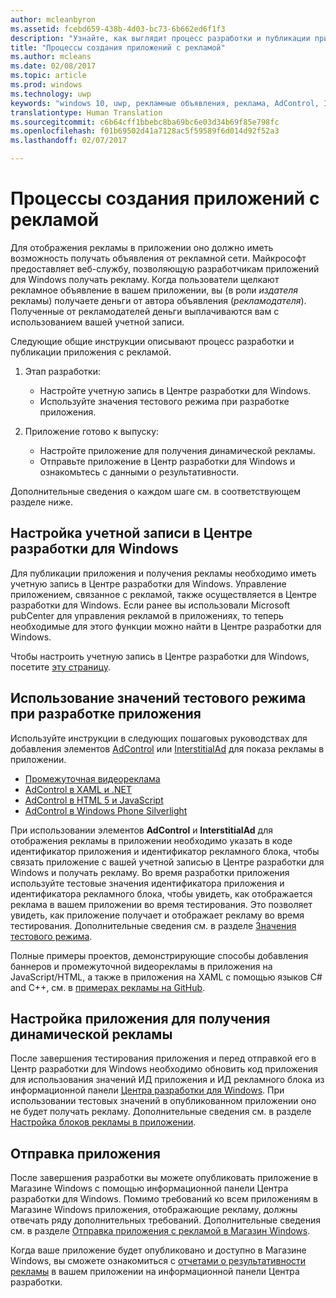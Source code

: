 ```yaml
---
author: mcleanbyron
ms.assetid: fcebd659-438b-4d03-bc73-6b662ed6f1f3
description: "Узнайте, как выглядит процесс разработки и публикации приложения с рекламой — от начала до конца."
title: "Процессы создания приложений с рекламой"
ms.author: mcleans
ms.date: 02/08/2017
ms.topic: article
ms.prod: windows
ms.technology: uwp
keywords: "windows 10, uwp, рекламные объявления, реклама, AdControl, InterstitialAd"
translationtype: Human Translation
ms.sourcegitcommit: c6b64cff1bbebc8ba69bc6e03d34b69f85e798fc
ms.openlocfilehash: f01b69502d41a7128ac5f59589f6d014d92f52a3
ms.lasthandoff: 02/07/2017

---
```


# <a name="workflows-for-creating-apps-with-ads"></a>Процессы создания приложений с рекламой




Для отображения рекламы в приложении оно должно иметь возможность получать объявления от рекламной сети. Майкрософт предоставляет веб-службу, позволяющую разработчикам приложений для Windows получать рекламу. Когда пользователи щелкают рекламное объявление в вашем приложении, вы (в роли *издателя* рекламы) получаете деньги от автора объявления (*рекламодателя*). Полученные от рекламодателей деньги выплачиваются вам с использованием вашей учетной записи.

Следующие общие инструкции описывают процесс разработки и публикации приложения с рекламой.

1.  Этап разработки:

    * Настройте учетную запись в Центре разработки для Windows.
    * Используйте значения тестового режима при разработке приложения.

2.  Приложение готово к выпуску:

    * Настройте приложение для получения динамической рекламы.
    * Отправьте приложение в Центр разработки для Windows и ознакомьтесь с данными о результативности.

Дополнительные сведения о каждом шаге см. в соответствующем разделе ниже.

## <a name="set-up-your-windows-dev-center-account"></a>Настройка учетной записи в Центре разработки для Windows

Для публикации приложения и получения рекламы необходимо иметь учетную запись в Центре разработки для Windows. Управление приложением, связанное с рекламой, также осуществляется в Центре разработки для Windows. Если ранее вы использовали Microsoft pubCenter для управления рекламой в приложениях, то теперь необходимые для этого функции можно найти в Центре разработки для Windows.

Чтобы настроить учетную запись в Центре разработки для Windows, посетите [эту страницу](http://go.microsoft.com/fwlink/p/?LinkId=615100).

## <a name="develop-your-app-using-test-mode-values"></a>Использование значений тестового режима при разработке приложения

Используйте инструкции в следующих пошаговых руководствах для добавления элементов [AdControl](https://msdn.microsoft.com/library/windows/apps/microsoft.advertising.winrt.ui.adcontrol.aspx) или [InterstitialAd](https://msdn.microsoft.com/library/windows/apps/microsoft.advertising.winrt.ui.interstitialad.aspx) для показа рекламы в приложении.

-   [Промежуточная видеореклама](interstitial-ads.md)
-   [AdControl в XAML и .NET](adcontrol-in-xaml-and--net.md)
-   [AdControl в HTML 5 и JavaScript](adcontrol-in-html-5-and-javascript.md)
-   [AdControl в Windows Phone Silverlight](adcontrol-in-windows-phone-silverlight.md)

При использовании элементов **AdControl** и **InterstitialAd** для отображения рекламы в приложении необходимо указать в коде идентификатор приложения и идентификатор рекламного блока, чтобы связать приложение с вашей учетной записью в Центре разработки для Windows и получать рекламу. Во время разработки приложения используйте тестовые значения идентификатора приложения и идентификатора рекламного блока, чтобы увидеть, как отображается реклама в вашем приложении во время тестирования. Это позволяет увидеть, как приложение получает и отображает рекламу во время тестирования. Дополнительные сведения см. в разделе [Значения тестового режима](test-mode-values.md).

Полные примеры проектов, демонстрирующие способы добавления баннеров и промежуточной видеорекламы в приложения на JavaScript/HTML, а также в приложения на XAML с помощью языков C# and C++, см. в [примерах рекламы на GitHub](http://aka.ms/githubads).

## <a name="configure-your-app-to-receive-live-ads"></a>Настройка приложения для получения динамической рекламы

После завершения тестирования приложения и перед отправкой его в Центр разработки для Windows необходимо обновить код приложения для использования значений ИД приложения и ИД рекламного блока из информационной панели [Центра разработки для Windows](https://msdn.microsoft.com/library/windows/apps/mt170658.aspx). При использовании тестовых значений в опубликованном приложении оно не будет получать рекламу. Дополнительные сведения см. в разделе [Настройка блоков рекламы в приложении](set-up-ad-units-in-your-app.md).

## <a name="submit-your-app"></a>Отправка приложения

После завершения разработки вы можете опубликовать приложение в Магазине Windows с помощью информационной панели Центра разработки для Windows. Помимо требований ко всем приложениям в Магазине Windows приложения, отображающие рекламу, должны отвечать ряду дополнительных требований. Дополнительные сведения см. в разделе [Отправка приложения с рекламой в Магазин Windows](submit-an-app-with-ads-to-the-windows-store.md).

Когда ваше приложение будет опубликовано и доступно в Магазине Windows, вы сможете ознакомиться с [отчетами о результативности рекламы](../publish/advertising-performance-report.md) в вашем приложении на информационной панели Центра разработки.

 

 

